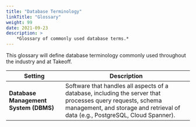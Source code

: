 ```yaml
---
title: "Database Terminology"
linkTitle: "Glossary"
weight: 99
date: 2021-09-23
description: >
    *Glossary of commonly used database terms.*
---
```


This glossary will define database terminology commonly used throughout the industry and at Takeoff.

| Setting | Description |
|---------|-------------|
| **Database Management System (DBMS)** | Software that handles all aspects of a database, including the server that processes query requests, schema management, and storage and retrieval of data (e.g., PostgreSQL, Cloud Spanner). |
